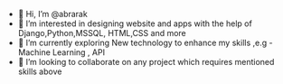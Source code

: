 - 👋 Hi, I’m @abrarak
- 👀 I’m interested in designing website and apps with the help of Django,Python,MSSQL, HTML,CSS and more
- 🌱 I’m currently exploring New technology  to enhance my skills ,e.g - Machine Learning , API
- 💞️ I’m looking to collaborate on any project which requires mentioned skills above 
  
<!---
abrarak/abrarak is a ✨ special ✨ repository because its `README.md` (this file) appears on your GitHub profile.
You can click the Preview link to take a look at your changes.
--->
